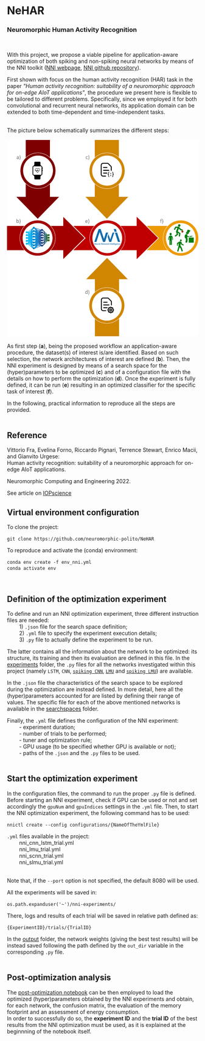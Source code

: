 # <b>NeHAR</b>
### <b>Neuromorphic Human Activity Recognition</b>
<br>

With this project, we propose a viable pipeline for application-aware optimization of both spiking and non-spiking neural networks by means of the NNI toolkit ([NNI webpage](https://www.microsoft.com/en-us/research/project/neural-network-intelligence/), [NNI github repository](https://github.com/microsoft/nni)).<br>

First shown with focus on the human activity recognition (HAR) task in the paper <i>"Human activity recognition: suitability of a neuromorphic approach for on-edge AIoT applications"</i>, the procedure we present here is flexible to be tailored to different problems. Specifically, since we employed it for both convolutional and recurrent neural networks, its application domain can be extended to both time-dependent and time-independent tasks.<br>
<br>

The picture below schematically summarizes the different steps:<br>
<br>
![alt text](./pipeline.png)
<br>

As first step (<b>a</b>), being the proposed workflow an application-aware procedure, the dataset(s) of interest is/are identified. Based on such selection, the network architectures of interest are defined (<b>b</b>). Then, the NNI experiment is designed by means of a search space for the (hyper)parameters to be optimized (<b>c</b>) and of a configuration file with the details on how to perform the optimization (<b>d</b>). Once the experiment is fully defined, it can be run (<b>e</b>) resulting in an optimized classifier for the specific task of interest (<b>f</b>).<br>

In the following, practical information to reproduce all the steps are provided.<br><br>

## Reference

Vittorio Fra, Evelina Forno, Riccardo Pignari, Terrence Stewart, Enrico Macii, and Gianvito Urgese:  
Human activity recognition: suitability of a neuromorphic approach for on-edge AIoT applications. 

Neuromorphic Computing and Engineering 2022.

See article on [IOPscience](http://iopscience.iop.org/article/10.1088/2634-4386/ac4c38)

## Virtual environment configuration

To clone the project:
```
git clone https://github.com/neuromorphic-polito/NeHAR
```
To reproduce and activate the (conda) environment:
```
conda env create -f env_nni.yml
conda activate env
```
<br>


## Definition of the optimization experiment

To define and run an NNI optimization experiment, three different instruction files are needed:<br>
&emsp;&emsp; 1) ```.json``` file for the search space definition;<br>
&emsp;&emsp; 2) ```.yml``` file to specify the experiment execution details;<br>
&emsp;&emsp; 3) ```.py``` file to actually define the experiment to be run.<br>

The latter contains all the information about the network to be optimized: its structure, its training and then its evaluation are defined in this file. In the [experiments](./experiments) folder, the ```.py``` files for all the networks investigated within this project (namely `LSTM`, `CNN`, [`spiking CNN`](https://www.nengo.ai/nengo-dl/examples/keras-to-snn.html), [`LMU`](https://www.nengo.ai/nengo-dl/examples/lmu.html) and [`spiking LMU`](https://www.nengo.ai/nengo-loihi/v1.0.0/examples/lmu.html)) are available.<br>

In the ```.json``` file the characteristics of the search space to be explored during the optimization are instead defined. In more detail, here all the (hyper)parameters accounted for are listed by defining their range of values. The specific file for each of the above mentioned networks is available in the [searchspaces](./searchspaces) folder.<br>

Finally, the ```.yml``` file defines the configuration of the NNI experiment:<br>
&emsp;&emsp; - experiment duration;<br>
&emsp;&emsp; - number of trials to be performed;<br>
&emsp;&emsp; - tuner and optimization rule;<br>
&emsp;&emsp; - GPU usage (to be specified whether GPU is available or not);<br>
&emsp;&emsp; - paths of the ```.json``` and the ```.py``` files to be used.<br>
<br>


## Start the optimization experiment

In the configuration files, the command to run the proper ```.py``` file is defined.<br>
Before starting an NNI experiment, check if GPU can be used or not and set accordingly the ```gpuNum``` and ```gpuIndices``` settings in the ```.yml``` file. Then, to start the NNI optimization experiment, the following command has to be used:
```
nnictl create --config configurations/{NameOfTheYmlFile}
```
```.yml``` files available in the project:<br>
&emsp;&emsp; nni_cnn_lstm_trial.yml<br>
&emsp;&emsp; nni_lmu_trial.yml<br>
&emsp;&emsp; nni_scnn_trial.yml<br>
&emsp;&emsp; nni_slmu_trial.yml<br><br>

Note that, if the ```--port``` option is not specified, the default 8080 will be used.<br>

All the experiments will be saved in:
```
os.path.expanduser('~')/nni-experiments/
```
There, logs and results of each trial will be saved in relative path defined as:
```
{ExperimentID}/trials/{TrialID}
```
In the [output](./output) folder, the network weights (giving the best test results) will be instead saved following the path defined by the ```out_dir``` variable in the corresponding ```.py``` file.<br><br>


## Post-optimization analysis

The [post-optimization notebook](./post-optimization.ipynb) can be then employed to load the optimized (hyper)parameters obtained by the NNI experiments and obtain, for each network, the confusion matrix, the evaluation of the memory footprint and an assessment of energy consumption.<br>
In order to successfully do so, the <b>experiment ID</b> and the <b>trial ID</b> of the best results from the NNI optimization must be used, as it is explained at the beginnning of the notebook itself.
